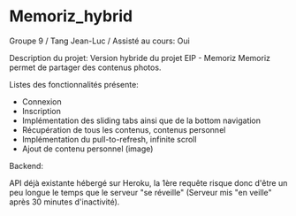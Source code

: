 # Memoriz_hybrid
Groupe 9 / Tang Jean-Luc / Assisté au cours: Oui

Description du projet: Version hybride du projet EIP - Memoriz
Memoriz permet de partager des contenus photos.

Listes des fonctionnalités présente:
- Connexion
- Inscription
- Implémentation des sliding tabs ainsi que de la bottom navigation
- Récupération de tous les contenus, contenus personnel
- Implémentation du pull-to-refresh, infinite scroll
- Ajout de contenu personnel (image)

Backend:

API déjà existante hébergé sur Heroku, la 1ère requête risque donc d'être un peu longue le temps que le serveur "se réveille" (Serveur mis "en veille" après 30 minutes d'inactivité).

